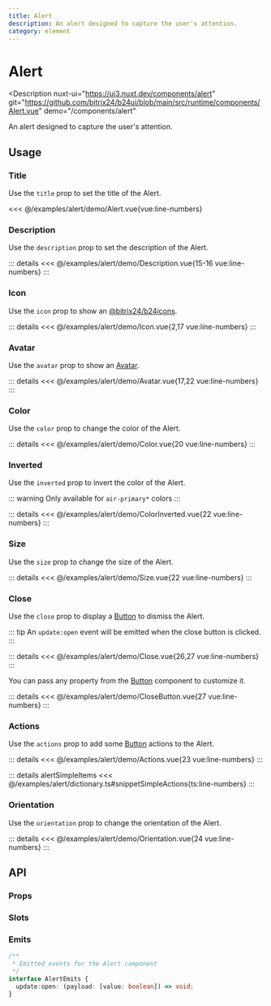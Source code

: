 ```yaml
---
title: Alert
description: An alert designed to capture the user's attention.
category: element
---
```

<script setup>
import AlertExample from '/examples/alert/Alert.vue';
import DescriptionExample from '/examples/alert/Description.vue';
import IconExample from '/examples/alert/Icon.vue';
import AvatarExample from '/examples/alert/Avatar.vue';
import ColorExample from '/examples/alert/Color.vue';
import ColorInvertedExample from '/examples/alert/ColorInverted.vue';
import SizeExample from '/examples/alert/Size.vue';
import CloseExample from '/examples/alert/Close.vue';
import CloseButtonExample from '/examples/alert/CloseButton.vue';
import ActionsExample from '/examples/alert/Actions.vue';
import OrientationExample from '/examples/alert/Orientation.vue';
</script>
# Alert

<Description
  nuxt-ui="https://ui3.nuxt.dev/components/alert"
  git="https://github.com/bitrix24/b24ui/blob/main/src/runtime/components/Alert.vue"
  demo="/components/alert"
>
  An alert designed to capture the user's attention.
</Description>

## Usage

### Title

Use the `title` prop to set the title of the Alert.

<div class="lg:min-h-[160px]">
  <ClientOnly>
    <AlertExample />
  </ClientOnly>
</div>

<<< @/examples/alert/demo/Alert.vue{vue:line-numbers}

### Description

Use the `description` prop to set the description of the Alert.

<div class="lg:min-h-[310px]">
  <ClientOnly>
    <DescriptionExample />
  </ClientOnly>
</div>

::: details
<<< @/examples/alert/demo/Description.vue{15-16 vue:line-numbers}
:::

### Icon

Use the `icon` prop to show an [@bitrix24/b24icons](https://bitrix24.github.io/b24icons/guide/icons.html).

<div class="lg:min-h-[160px]">
  <ClientOnly>
    <IconExample />
  </ClientOnly>
</div>

::: details
<<< @/examples/alert/demo/Icon.vue{2,17 vue:line-numbers}
:::

### Avatar

Use the `avatar` prop to show an [Avatar](/docs/components/avatar/).

<div class="lg:min-h-[160px]">
  <ClientOnly>
    <AvatarExample />
  </ClientOnly>
</div>

::: details
<<< @/examples/alert/demo/Avatar.vue{17,22 vue:line-numbers}
:::

### Color

Use the `color` prop to change the color of the Alert.

<div class="lg:min-h-[275px]">
  <ClientOnly>
    <ColorExample />
  </ClientOnly>
</div>

::: details
<<< @/examples/alert/demo/Color.vue{20 vue:line-numbers}
:::

### Inverted

Use the `inverted` prop to invert the color of the Alert.

::: warning
Only available for `air-primary*` colors
:::

<div class="lg:min-h-[275px]">
  <ClientOnly>
    <ColorInvertedExample />
  </ClientOnly>
</div>

::: details
<<< @/examples/alert/demo/ColorInverted.vue{22 vue:line-numbers}
:::

### Size

Use the `size` prop to change the size of the Alert.

<div class="lg:min-h-[275px]">
  <ClientOnly>
    <SizeExample />
  </ClientOnly>
</div>

::: details
<<< @/examples/alert/demo/Size.vue{22 vue:line-numbers}
:::

### Close

Use the `close` prop to display a [Button](/docs/components/button/) to dismiss the Alert.

::: tip
An `update:open` event will be emitted when the close button is clicked.
:::

<div class="lg:min-h-[160px]">
  <ClientOnly>
    <CloseExample />
  </ClientOnly>
</div>

::: details
<<< @/examples/alert/demo/Close.vue{26,27 vue:line-numbers}
:::

You can pass any property from the [Button](/docs/components/button/) component to customize it.

<div class="lg:min-h-[160px]">
  <ClientOnly>
    <CloseButtonExample />
  </ClientOnly>
</div>

::: details
<<< @/examples/alert/demo/CloseButton.vue{27 vue:line-numbers}
:::

### Actions

Use the `actions` prop to add some [Button](/docs/components/button/) actions to the Alert.

<div class="lg:min-h-[290px]">
  <ClientOnly>
    <ActionsExample />
  </ClientOnly>
</div>

::: details
<<< @/examples/alert/demo/Actions.vue{23 vue:line-numbers}
:::

::: details alertSimpleItems
<<< @/examples/alert/dictionary.ts#snippetSimpleActions{ts:line-numbers}
:::

### Orientation

Use the `orientation` prop to change the orientation of the Alert.

<div class="lg:min-h-[362px]">
  <ClientOnly>
    <OrientationExample />
  </ClientOnly>
</div>

::: details
<<< @/examples/alert/demo/Orientation.vue{24 vue:line-numbers}
:::

## API

### Props

<ComponentProps component="Alert" />

### Slots

<ComponentSlots component="Alert" />

### Emits

```ts
/**
 * Emitted events for the Alert component
 */
interface AlertEmits {
  update:open: (payload: [value: boolean]) => void;
}
```
